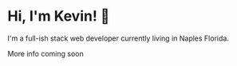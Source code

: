 # Hi, I'm Kevin! 👋

I'm a full-ish stack web developer currently living in Naples Florida.

More info coming soon
